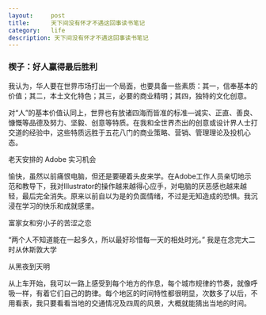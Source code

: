 ```yaml
---
layout:     post
title:      天下间没有怀才不遇这回事读书笔记
category:   life
description: 天下间没有怀才不遇这回事读书笔记
---
```

### 楔子：好人赢得最后胜利

我认为，华人要在世界市场打出一个局面，也要具备一些素质：其一，信奉基本的价值；其二，本土文化特色；其三，必要的商业精明；其四，独特的文化创意。


对“人”的基本价值认同上，世界也有放诸四海而皆准的标准—诚实、正直、善良、慷慨等品德及努力、坚毅、创意等特质。在我和全世界杰出的创意或设计界人士打交道的经验中，这些特质远胜于五花八门的商业策略、营销、管理理论及投机心态。

老天安排的 Adobe 实习机会


愉快，虽然以前痛恨电脑，但还是要硬着头皮来学。在Adobe工作人员亲切地示范和教导下，我对Illustrator的操作越来越得心应手，对电脑的厌恶感也越来越轻，最后完全消失。原来以前自以为是的负面情绪，不过是无知造成的恐惧。我沉浸在学习的快乐和成就感里。

富家女和穷小子的苦涩之恋


“两个人不知道能在一起多久，所以最好珍惜每一天的相处时光。”
我是在念完大二时从休斯敦大学

从黑夜到天明

从上车开始，我可以一路上感受到每个地方的作息，每个城市规律的节奏，就像呼吸一样，有着它们自己的韵律。每个地区的时间特性都很明显，次数多了以后，不用看表，我只要看看当地的交通情况及四周的风景，大概就能猜出当地的时间。